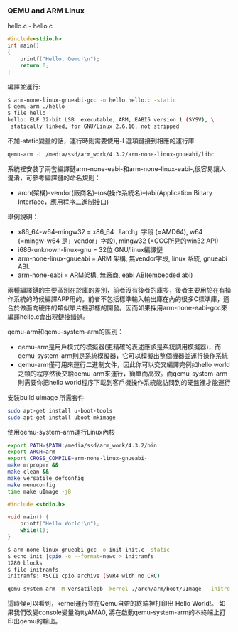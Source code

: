 ### QEMU and ARM Linux 

hello.c - hello.c
```c
#include<stdio.h>
int main()
{
    printf("Hello, Qemu!\n");
    return 0;
}
```

編譯並運行:
```sh
$ arm-none-linux-gnueabi-gcc -o hello hello.c -static
$ qemu-arm ./hello
$ file hello
hello: ELF 32-bit LSB  executable, ARM, EABI5 version 1 (SYSV), \
 statically linked, for GNU/Linux 2.6.16, not stripped
```
不加-static變量的話，運行時則需要使用-L選項鏈接到相應的運行庫
```sh
qemu-arm -L /media/ssd/arm_work/4.3.2/arm-none-linux-gnueabi/libc
```
系統裡安裝了兩套編譯鏈arm-none-eabi-和arm-none-linux-eabi-,很容易讓人混淆，可參考編譯鏈的命名規則：
- arch(架構)-vendor(廠商名)–(os(操作系統名)–)abi(Application Binary Interface，應用程序二進制接口)

舉例說明：

- x86_64-w64-mingw32 = x86_64 「arch」字段 (=AMD64), w64 (=mingw-w64 是」vendor」字段), mingw32 (=GCC所見的win32 API)
- i686-unknown-linux-gnu = 32位 GNU/linux編譯鏈
- arm-none-linux-gnueabi = ARM 架構, 無vendor字段, linux 系統, gnueabi ABI.
- arm-none-eabi = ARM架構, 無廠商, eabi ABI(embedded abi)

兩種編譯鏈的主要區別在於庫的差別，前者沒有後者的庫多，後者主要用於在有操作系統的時候編譯APP用的。前者不包括標準輸入輸出庫在內的很多C標準庫，適合於做面向硬件的類似單片機那樣的開發。因而如果採用arm-none-eabi-gcc來編譯hello.c會出現鏈接錯誤。


qemu-arm和qemu-system-arm的區別：

- qemu-arm是用戶模式的模擬器(更精確的表述應該是系統調用模擬器)，而qemu-system-arm則是系統模擬器，它可以模擬出整個機器並運行操作系統
- qemu-arm僅可用來運行二進制文件，因此你可以交叉編譯完例如hello world之類的程序然後交給qemu-arm來運行，簡單而高效。而qemu-system-arm則需要你把hello world程序下載到客戶機操作系統能訪問到的硬盤裡才能運行

安裝build uImage 所需套件
``` sh
sudo apt-get install u-boot-tools
sudo apt-get install uboot-mkimage
```

使用qemu-system-arm運行Linux內核
``` sh
export PATH=$PATH:/media/ssd/arm_work/4.3.2/bin
export ARCH=arm
export CROSS_COMPILE=arm-none-linux-gnueabi-
make mrproper &&
make clean &&
make versatile_defconfig
make menuconfig
time make uImage -j8
```

```c
#include <stdio.h>

void main() {
    printf("Hello World!\n");
    while(1);
}
```

```sh
$ arm-none-linux-gnueabi-gcc -o init init.c -static
$ echo init |cpio -o --format=newc > initramfs
1280 blocks
$ file initramfs 
initramfs: ASCII cpio archive (SVR4 with no CRC)
```

```sh
qemu-system-arm -M versatilepb -kernel ./arch/arm/boot/uImage  -initrd ../initramfs -serial stdio -append "console=tty1"
```

這時候可以看到，kernel運行並在Qemu自帶的終端裡打印出 Hello World!。
如果我們改變console變量為ttyAMA0, 將在啟動qemu-system-arm的本終端上打印出qemu的輸出。




